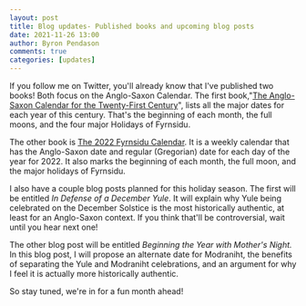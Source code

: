 ```yaml
---
layout: post
title: Blog updates- Published books and upcoming blog posts
date: 2021-11-26 13:00
author: Byron Pendason
comments: true
categories: [updates]
---
```

<!-- wp:paragraph -->
<p>If you follow me on Twitter, you'll already know that I've published two books! Both focus on the Anglo-Saxon Calendar. The first book,"<a href="https://www.amazon.com/dp/B09M4TMCRZ/ref=cm_sw_r_apan_glt_fabc_6WVAPQPTMMWNRN0R13TZ">The Anglo-Saxon Calendar for the Twenty-First Century</a>", lists all the major dates for each year of this century. That's the beginning of each month, the full moons, and the four major Holidays of Fyrnsidu.</p>
<!-- /wp:paragraph -->

<!-- wp:paragraph -->
<p>The other book is <a rel="noreferrer noopener" href="https://www.amazon.com/dp/B09M5CZTNS/ref=cm_sw_r_apan_glt_fabc_TNPYCSEAPC4WHZ2T1Z5T" target="_blank">The 2022 Fyrnsidu Calendar</a>. It is a weekly calendar that has the Anglo-Saxon date and regular (Gregorian) date for each day of the year for 2022. It also marks the beginning of each month, the full moon, and the major holidays of Fyrnsidu.</p>
<!-- /wp:paragraph -->

<!-- wp:paragraph -->
<p>I also have a couple blog posts planned for this holiday season. The first will be entitled <em>In Defense of a December Yule</em>. It will explain why Yule being celebrated on the December Solstice is the most historically authentic, at least for an Anglo-Saxon context. If you think that'll be controversial, wait until you hear next one!</p>
<!-- /wp:paragraph -->

<!-- wp:paragraph -->
<p>The other blog post will be entitled <em>Beginning the Year with Mother's Night. </em>In this blog post, I will propose an alternate date for Modraniht, the benefits of separating the Yule and Modraniht celebrations, and an argument for why I feel it is actually more historically authentic.</p>
<!-- /wp:paragraph -->

<!-- wp:paragraph -->
<p>So stay tuned, we're in for a fun month ahead!</p>
<!-- /wp:paragraph -->
